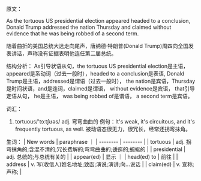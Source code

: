 原文：

As the tortuous US presidential election appeared headed to a conclusion, Donald Trump addressed the nation Thursday and claimed without evidence that he was being robbed of a second term.

随着曲折的美国总统大选走向尾声，唐纳德·特朗普(Donald Trump)周四向全国发表讲话，声称没有证据表明他连任第二届总统。

结构分析：
As引导状语从句，the tortuous US presidential election是主语，appeared是系动词（过去一般时），headed to a conclusion是表语, Donald Trump是主语，addressed是谓语（过去一般时）， the nation是宾语，Thursday是时间状语，and是连词，claimed是谓语， without evidence是宾语， that引导定语从句， he是主语， was being robbed of是谓语， a second term是宾语。

词汇：
1. tortuous/'tɔːtʃʊəs/  adj. 弯弯曲曲的
例句：It's weak, it's circuitous, and it's frequently tortuous, as well.
被动语态很无力，很冗长，经常还拐弯抹角。

生词：
| New words | paraphrase ｜
| --------  |  --------  |
| tortuous  | adj. 拐弯抹角的;含混不清的;冗长费解的;弯弯曲曲的;逶迤的;蜿蜒的    |
| presidential    | adj. 总统的;与总统有关的 |
| appear(ed)  | 显示 ｜
| head(ed) to   | 前往 | 
| address | v. 写(收信人)姓名地址;致函;演说;演讲;向…说话 |
| claim(ed) | v. 宣称;声称; |
